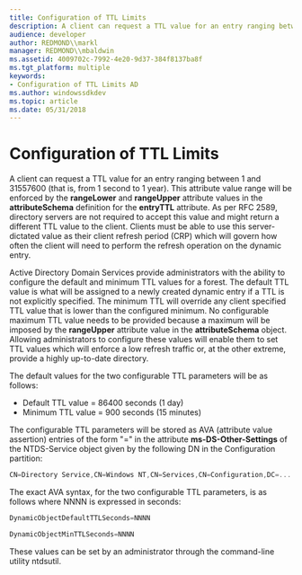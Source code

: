```yaml
---
title: Configuration of TTL Limits
description: A client can request a TTL value for an entry ranging between 1 and 31557600 (that is, from 1 second to 1 year).
audience: developer
author: REDMOND\\markl
manager: REDMOND\\mbaldwin
ms.assetid: 4009702c-7992-4e20-9d37-384f8137ba8f
ms.tgt_platform: multiple
keywords:
- Configuration of TTL Limits AD
ms.author: windowssdkdev
ms.topic: article
ms.date: 05/31/2018
---
```


# Configuration of TTL Limits

A client can request a TTL value for an entry ranging between 1 and 31557600 (that is, from 1 second to 1 year). This attribute value range will be enforced by the **rangeLower** and **rangeUpper** attribute values in the **attributeSchema** definition for the **entryTTL** attribute. As per RFC 2589, directory servers are not required to accept this value and might return a different TTL value to the client. Clients must be able to use this server-dictated value as their client refresh period (CRP) which will govern how often the client will need to perform the refresh operation on the dynamic entry.

Active Directory Domain Services provide administrators with the ability to configure the default and minimum TTL values for a forest. The default TTL value is what will be assigned to a newly created dynamic entry if a TTL is not explicitly specified. The minimum TTL will override any client specified TTL value that is lower than the configured minimum. No configurable maximum TTL value needs to be provided because a maximum will be imposed by the **rangeUpper** attribute value in the **attributeSchema** object. Allowing administrators to configure these values will enable them to set TTL values which will enforce a low refresh traffic or, at the other extreme, provide a highly up-to-date directory.

The default values for the two configurable TTL parameters will be as follows:

-   Default TTL value = 86400 seconds (1 day)
-   Minimum TTL value = 900 seconds (15 minutes)

The configurable TTL parameters will be stored as AVA (attribute value assertion) entries of the form "<value-name>=<value>" in the attribute **ms-DS-Other-Settings** of the NTDS-Service object given by the following DN in the Configuration partition:


```C++
CN=Directory Service,CN=Windows NT,CN=Services,CN=Configuration,DC=...
```



The exact AVA syntax, for the two configurable TTL parameters, is as follows where NNNN is expressed in seconds:


```C++
DynamicObjectDefaultTTLSeconds=NNNN
```




```C++
DynamicObjectMinTTLSeconds=NNNN
```



These values can be set by an administrator through the command-line utility ntdsutil.

 

 




